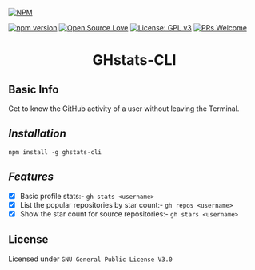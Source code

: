 [![NPM](https://nodei.co/npm/ghstats-cli.png)](https://nodei.co/npm/ghstats-cli/)

[![npm version](https://badge.fury.io/js/ghstats-cli.svg)](https://badge.fury.io/js/ghstats-cli) [![Open Source Love](https://badges.frapsoft.com/os/v1/open-source.png?v=103)](https://github.com/ellerbrock/open-source-badges/)
[![License: GPL v3](https://img.shields.io/badge/License-GPLv3-blue.svg)](https://github.com/jamesgeorge007/ghstats-cli/blob/master/LICENSE)
[![PRs Welcome](https://img.shields.io/badge/PRs-welcome-brightgreen.svg?style=flat-square)](https://github.com/jamesgeorge007/ghstats-cli/pulls/new)
<h1 align="center"> GHstats-CLI </h1>

## Basic Info

Get to know the GitHub activity of a user without leaving the Terminal.

## *Installation*

`npm install -g ghstats-cli`

## *Features*

- [x] Basic profile stats:- `gh stats <username>`
- [x] List the popular repositories by star count:- `gh repos <username>`
- [x] Show the star count for source repositories:- `gh stars <username>`

## License

Licensed under `GNU General Public License V3.0`
